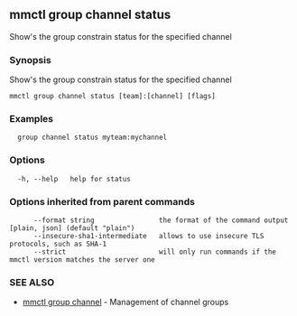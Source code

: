 ## mmctl group channel status

Show's the group constrain status for the specified channel

### Synopsis

Show's the group constrain status for the specified channel

```
mmctl group channel status [team]:[channel] [flags]
```

### Examples

```
  group channel status myteam:mychannel
```

### Options

```
  -h, --help   help for status
```

### Options inherited from parent commands

```
      --format string                the format of the command output [plain, json] (default "plain")
      --insecure-sha1-intermediate   allows to use insecure TLS protocols, such as SHA-1
      --strict                       will only run commands if the mmctl version matches the server one
```

### SEE ALSO

* [mmctl group channel](mmctl_group_channel.md)	 - Management of channel groups

